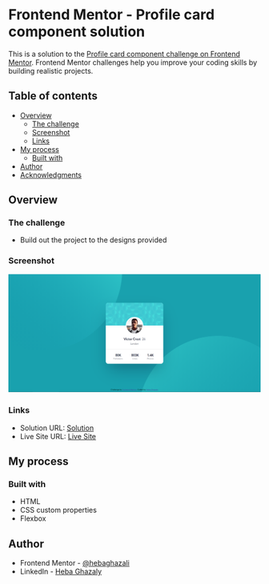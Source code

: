 # Frontend Mentor - Profile card component solution

This is a solution to the [Profile card component challenge on Frontend Mentor](https://www.frontendmentor.io/challenges/profile-card-component-cfArpWshJ). Frontend Mentor challenges help you improve your coding skills by building realistic projects. 

## Table of contents

- [Overview](#overview)
  - [The challenge](#the-challenge)
  - [Screenshot](#screenshot)
  - [Links](#links)
- [My process](#my-process)
  - [Built with](#built-with)
- [Author](#author)
- [Acknowledgments](#acknowledgments)

## Overview

### The challenge

- Build out the project to the designs provided

### Screenshot

![Solution Screenshot](./images/solution_screenshot.png "Solution Screenshot")

### Links

- Solution URL: [Solution](https://www.frontendmentor.io/solutions/profile-card-component-with-htmlcss-4d4UT9LNr)
- Live Site URL: [Live Site](https://profile-card-component-1.netlify.app/)

## My process

### Built with

- HTML
- CSS custom properties
- Flexbox

## Author

- Frontend Mentor - [@hebaghazali](https://www.frontendmentor.io/profile/hebaghazali)
- LinkedIn - [Heba Ghazaly](https://www.linkedin.com/in/hebaghazali)
